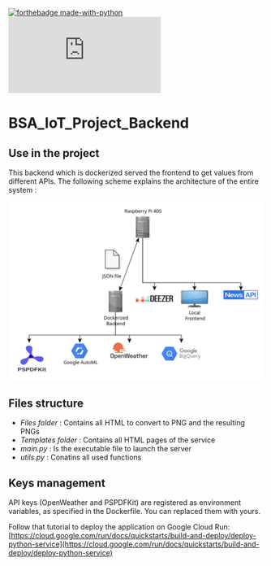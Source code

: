 [![forthebadge made-with-python](http://ForTheBadge.com/images/badges/made-with-python.svg)](https://www.python.org/)    
[![Npm package license](https://badgen.net/npm/license/discord.js)]()

# BSA_IoT_Project_Backend

## Use in the project
This backend which is dockerized served the frontend to get values from different APIs. The following scheme explains the architecture of the entire system :

![archi](archi.svg)

## Files structure
- *Files folder* : Contains all HTML to convert to PNG and the resulting PNGs
- *Templates folder* : Contains all HTML pages of the service
- *main.py* : Is the executable file to launch the server
- *utils.py* : Conatins all used functions

## Keys management
API keys (OpenWeather and PSPDFKit) are registered as environment variables, 
as specified in the Dockerfile. You can replaced them with yours.

Follow that tutorial to deploy the application on Google Cloud Run:
[https://cloud.google.com/run/docs/quickstarts/build-and-deploy/deploy-python-service](https://cloud.google.com/run/docs/quickstarts/build-and-deploy/deploy-python-service)
